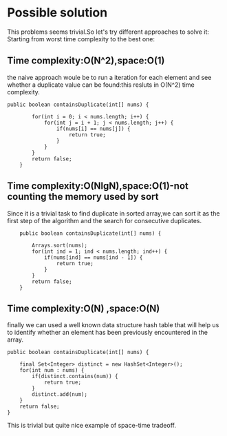 # Possible solution
This problems seems trivial.So let's try different approaches to solve it:
Starting from worst time complexity to the best one:

## Time complexity:O(N^2),space:O(1)

the naive approach woule be to run a iteration for each element and see whether a duplicate value can be found:this resluts in O(N^2) time complexity.
```
public boolean containsDuplicate(int[] nums) {

        for(int i = 0; i < nums.length; i++) {
            for(int j = i + 1; j < nums.length; j++) {
                if(nums[i] == nums[j]) {
                    return true;
                }
            }
        }
        return false;
    }
```
## Time complexity:O(NlgN),space:O(1)-not counting the memory used by sort

Since it is a trivial task to find duplicate in sorted array,we can sort it as the first step of the algorithm and the search for consecutive duplicates.

```
    public boolean containsDuplicate(int[] nums) {

        Arrays.sort(nums);
        for(int ind = 1; ind < nums.length; ind++) {
            if(nums[ind] == nums[ind - 1]) {
                return true;
            }
        }
        return false;
    }
```

## Time complexity:O(N) ,space:O(N)

finally we can used a well known data structure hash table that will help us to identify whether an element has been previously encountered in the array.
```
public boolean containsDuplicate(int[] nums) {

    final Set<Integer> distinct = new HashSet<Integer>();
    for(int num : nums) {
        if(distinct.contains(num)) {
            return true;
        }
        distinct.add(num);
    }
    return false;
}
```

This is trivial but quite nice example of space-time tradeoff.